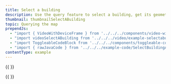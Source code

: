 ```yaml
---
title: Select a building
description: Use the query feature to select a building, get its geometry and draw a polygon highlighting it.
thumbnail: thumbnailSelectABuilding
topic: Querying the map
prependJs:
  - "import { VideoWithDeviceFrame } from '../../../components/video-with-device-frame'"
  - "import videoSelectABuilding from '../../../video/example-selectabuilding.mp4'"
  - "import ToggleableCodeBlock from '../../../components/toggleable-code-block'"
  - "import { rawJavaCode } from '../../../example-code/SelectBuildingActivity.js'"
contentType: example
---
```


{{
  <VideoWithDeviceFrame
    videoFile={videoSelectABuilding}
    rotation="vertical"
    device="pixel-2"
  />
}}

<!-- Any notes about this example would go here.  -->

{{
  <ToggleableCodeBlock
    java={rawJavaCode}
  />
}}
